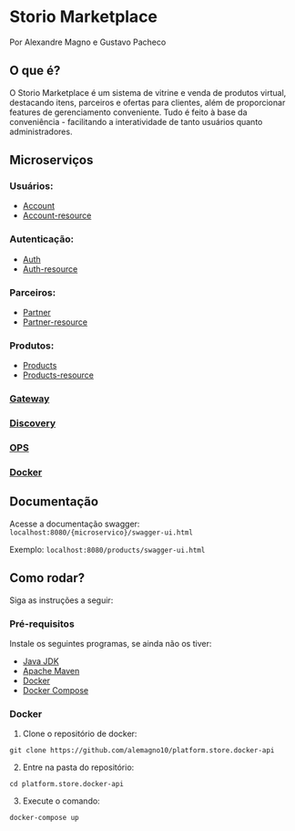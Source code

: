# Storio Marketplace

Por Alexandre Magno e Gustavo Pacheco

## O que é?

O Storio Marketplace é um sistema de vitrine e venda de produtos virtual, destacando itens, parceiros e ofertas para clientes, além de proporcionar features de gerenciamento conveniente. Tudo é feito à base da conveniência - facilitando a interatividade de tanto usuários quanto administradores.

## Microserviços

### Usuários:

- [Account](https://github.com/alemagno10/platform.store.account)
- [Account-resource](https://github.com/alemagno10/platform.store.account-resource)

### Autenticação:

- [Auth](https://github.com/alemagno10/platform.store.auth)
- [Auth-resource](https://github.com/alemagno10/platform.store.auth-resource)

### Parceiros:

- [Partner](https://github.com/alemagno10/platform.store.partner)
- [Partner-resource](https://github.com/alemagno10/platform.store.partner-resource)

### Produtos:

- [Products](https://github.com/gustavolp1/platform.store.products)
- [Products-resource](https://github.com/gustavolp1/platform.store.products-resource)

### [Gateway](https://github.com/alemagno10/platform.store.gateway)

### [Discovery](https://github.com/alemagno10/platform.store.discovery)

### [OPS](https://github.com/alemagno10/platform.store.ops)

### [Docker](https://github.com/alemagno10/platform.store.docker-api)

## Documentação

Acesse a documentação swagger: `localhost:8080/{microservico}/swagger-ui.html`

Exemplo: `localhost:8080/products/swagger-ui.html`

## Como rodar?

Siga as instruções a seguir:

### Pré-requisitos

Instale os seguintes programas, se ainda não os tiver:

- [Java JDK](https://www.oracle.com/java/technologies/javase-jdk11-downloads.html)
- [Apache Maven](https://maven.apache.org/download.cgi)
- [Docker](https://docs.docker.com/get-docker/)
- [Docker Compose](https://docs.docker.com/compose/install/)

### Docker

1. Clone o repositório de docker:

```git clone https://github.com/alemagno10/platform.store.docker-api```

2. Entre na pasta do repositório:

```cd platform.store.docker-api```

3. Execute o comando:

```docker-compose up```

